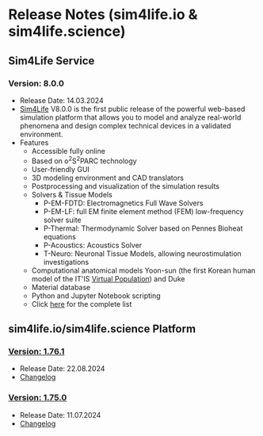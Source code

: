 # Release Notes (sim4life.io & sim4life.science)

## Sim4Life Service

### Version: 8.0.0
 - Release Date: 14.03.2024
 - [Sim4Life](https://sim4life.swiss/) V8.0.0 is the first public release of the powerful web-based simulation platform that allows you to model and analyze real-world phenomena and design complex technical devices in a validated environment. 
 - Features
    - Accessible fully online
    - Based on o<sup>2</sup>S<sup>2</sup>PARC technology
    - User-friendly GUI
    - 3D modeling environment and CAD translators
    - Postprocessing and visualization of the simulation results 
    - Solvers & Tissue Models
        * P-EM-FDTD: Electromagnetics Full Wave Solvers
        * P-EM-LF: full EM finite element method (FEM) low-frequency solver suite
        * P-Thermal: Thermodynamic Solver based on Pennes Bioheat equations
        * P-Acoustics: Acoustics Solver
        * T-Neuro: Neuronal Tissue Models, allowing neurostimulation investigations
    - Computational anatomical models Yoon-sun (the first Korean human model of the IT'IS [Virtual Population](https://sim4life.swiss/virtual-population)) and Duke
    - Material database
    - Python and Jupyter Notebook scripting
    - Click [here](https://sim4life.swiss/specifications) for the complete list


## sim4life.io/sim4life.science Platform


<h3 id="v1.76.1"><a href="https://github.com/ITISFoundation/osparc-issues/blob/master/release-notes/s4l/v1.76.1.md">Version: 1.76.1</a></h3>
 
 - Release Date: 22.08.2024
 - [Changelog](https://github.com/ITISFoundation/osparc-issues/blob/master/release-notes/s4l/v1.76.1.md)


<h3 id="v1.75.0"><a href="https://github.com/ITISFoundation/osparc-issues/blob/master/release-notes/s4l/v1.75.0.md">Version: 1.75.0</a></h3>
 
 - Release Date: 11.07.2024
 - [Changelog](https://github.com/ITISFoundation/osparc-issues/blob/master/release-notes/s4l/v1.75.0.md)



